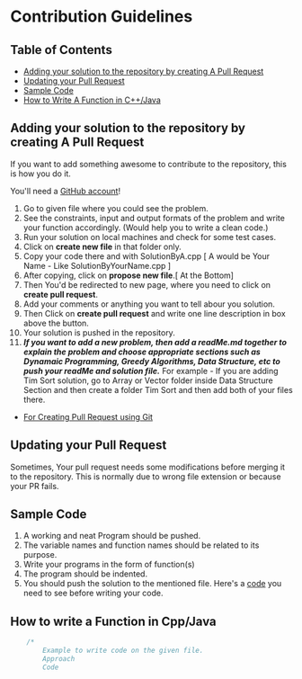 # Contribution Guidelines

## Table of Contents

- [Adding your solution to the repository by creating A Pull Request](#Adding-your-solution-to-the-repository-by-creating-A-Pull-Request)
- [Updating your Pull Request](#updating-your-pull-request)
- [Sample Code](#Sample-Code)
- [How to Write A Function in C++/Java](#How-to-write-a-Function-in-Cpp/Java)

## Adding your solution to the repository by creating A Pull Request

If you want to add something awesome to contribute to the repository, this is how you do it.

You'll need a [GitHub account](https://github.com/join)!

1. Go to given file where you could see the problem.
2. See the constraints, input and output formats of the problem and write your function accordingly. (Would help you to
   write a clean code.)
3. Run your solution on local machines and check for some test cases.
4. Click on __create new file__ in that folder only.
5. Copy your code there and with SolutionByA.cpp [ A would be Your Name - Like SolutionByYourName.cpp ]
6. After copying, click on __propose new file__.[ At the Bottom]
7. Then You'd be redirected to new page, where you need to click on __create pull request__.
8. Add your comments or anything you want to tell abour you solution.
9. Then Click on __create pull request__ and write one line description in box above the button.
10. Your solution is pushed in the repository.
11. *__If you want to add a new problem, then add a readMe.md together to explain the problem and choose appropriate
    sections such as Dynamaic Programming, Greedy Algorithms, Data Structure, etc to push your readMe and solution
    file.__* For example - If you are adding Tim Sort solution, go to Array or Vector folder inside Data Structure
    Section and then create a folder Tim Sort and then add both of your files there.

- [For Creating Pull Request using Git](./PR_using_Git.md)

## Updating your Pull Request

Sometimes, Your pull request needs some modifications before merging it to the repository. This is normally due to wrong
file extension or because your PR fails.

## Sample Code

1. A working and neat Program should be pushed.
2. The variable names and function names should be related to its purpose.
3. Write your programs in the form of function(s)
4. The program should be indented.
5. You should push the solution to the mentioned file. Here's a [code](./Sample%20Code) you need to see before writing
   your code.

## How to write a Function in Cpp/Java

```cpp
    /*
        Example to write code on the given file.
        Approach
        Code

```
